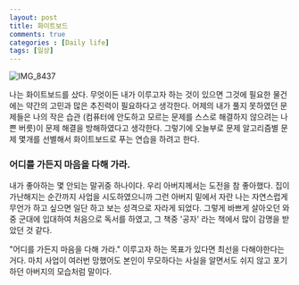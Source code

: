 ```yaml
---
layout: post
title: 화이트보드
comments: true
categories : [Daily life]
tags: [일상]
---
```


![IMG_8437](https://user-images.githubusercontent.com/75519839/173072075-82410cc7-2aec-44b1-ac16-bc3437bc46ae.jpg)

나는 화이트보드를 샀다.
무엇이든 내가 이루고자 하는 것이 있으면 그것에 필요한 물건에는 약간의 고민과 많은 추진력이 필요하다고 생각한다.
어제의 내가 풀지 못하였던 문제들은 나의 작은 습관 (컴퓨터에 안도하고 모르는 문제를 스스로 해결하지 않으려는 나쁜 버릇)이 문제 해결을 방해하였다고 생각한다.
그렇기에 오늘부로 문제 알고리즘별 문제 몇개를 선별해서 화이트보드로 푸는 연습을 하려고 한다.

### 어디를 가든지 마음을 다해 가라.

내가 좋아하는 몇 안되는 말귀중 하나이다. 우리 아버지께서는 도전을 참 좋아했다.
집이 가난해지는 순간까지 사업을 시도하였으니까 그런 아버지 밑에서 자란 나는 자연스럽게 무언가 하고 싶으면 일단 하고 보는 성격으로 자라게 되었다.
그렇게 바쁘게 살아오던 와중 군대에 입대하여 처음으로 독서를 하였고, 그 책중 '공자' 라는 책에서 많이 감명을 받았던 것 같다.

"어디를 가든지 마음을 다해 가라." 이루고자 하는 목표가 있다면 최선을 다해야한다는 거다. 마치 사업이 여러번 망했어도 본인이 무모하다는 사실을 알면서도 쉬지 않고 포기하던 아버지의 모습처럼 말이다.